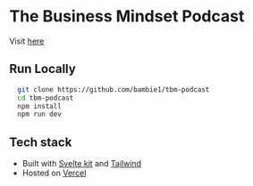 # The Business Mindset Podcast

Visit [here](https://tbmpodcast.soplugged.com/)

## Run Locally

```bash
  git clone https://github.com/bambie1/tbm-podcast
  cd tbm-podcast
  npm install
  npm run dev
```

## Tech stack

- Built with [Svelte kit](https://kit.svelte.dev/) and [Tailwind](https://tailwindcss.com)
- Hosted on [Vercel](https://vercel.com)